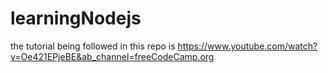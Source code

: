 # learningNodejs

the tutorial being followed in this repo is 
  https://www.youtube.com/watch?v=Oe421EPjeBE&ab_channel=freeCodeCamp.org
